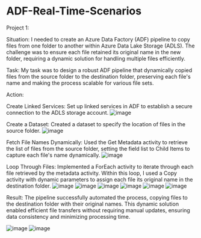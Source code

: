 # ADF-Real-Time-Scenarios

Project 1:

Situation: I needed to create an Azure Data Factory (ADF) pipeline to copy files from one folder to another within Azure Data Lake Storage (ADLS). The challenge was to ensure each file retained its original name in the new folder, requiring a dynamic solution for handling multiple files efficiently.

Task: My task was to design a robust ADF pipeline that dynamically copied files from the source folder to the destination folder, preserving each file's name and making the process scalable for various file sets.

Action:

Create Linked Services: Set up linked services in ADF to establish a secure connection to the ADLS storage account.
![image](https://github.com/user-attachments/assets/3459a0e8-99b7-416b-9ae4-be7c983f5de2)


Create a Dataset: Created a dataset to specify the location of files in the source folder.
![image](https://github.com/user-attachments/assets/80fbdffe-f653-4a2a-b389-7257d88ceb50)


Fetch File Names Dynamically: Used the Get Metadata activity to retrieve the list of files from the source folder, setting the field list to Child Items to capture each file's name dynamically.
![image](https://github.com/user-attachments/assets/42dd34fd-0923-4cd5-94e6-e5087d069578)


Loop Through Files: Implemented a ForEach activity to iterate through each file retrieved by the metadata activity. Within this loop, I used a Copy activity with dynamic parameters to assign each file its original name in the destination folder.
![image](https://github.com/user-attachments/assets/0cb003c5-41ce-4289-8c3b-c36769603b6a)
![image](https://github.com/user-attachments/assets/58de8685-df39-43a9-9d25-235666bb8ec1)
![image](https://github.com/user-attachments/assets/f5db12c7-d50a-45dd-9102-b4d317dd807b)
![image](https://github.com/user-attachments/assets/cb1714d3-2485-415e-98a9-6b141d6b01f8)
![image](https://github.com/user-attachments/assets/be16a7df-f439-4a00-8cbb-803c971c66a3)
![image](https://github.com/user-attachments/assets/b3c22cac-738d-41d3-bad0-3a6dfd9639c3)

Result: The pipeline successfully automated the process, copying files to the destination folder with their original names. This dynamic solution enabled efficient file transfers without requiring manual updates, ensuring data consistency and minimizing processing time.

![image](https://github.com/user-attachments/assets/51411097-b61a-4268-9224-2038bb4630f1)
![image](https://github.com/user-attachments/assets/4a8df522-f94a-4db6-ae2e-d66d2c88cbae)


